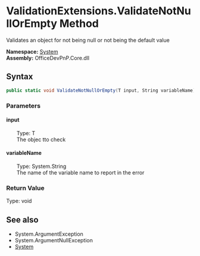 # ValidationExtensions.ValidateNotNullOrEmpty Method  
Validates an object for not being null or not being the default value  

**Namespace:** [System](System.md)  
**Assembly:** OfficeDevPnP.Core.dll  
## Syntax
```C#
public static void ValidateNotNullOrEmpty(T input, String variableName)
```
### Parameters
#### input  
&emsp;&emsp;Type: T  
&emsp;&emsp;The objec tto check  

#### variableName  
&emsp;&emsp;Type: System.String  
&emsp;&emsp;The name of the variable name to report in the error  

### Return Value
Type: void  

## See also
- System.ArgumentException
- System.ArgumentNullException
- [System](System.md)
